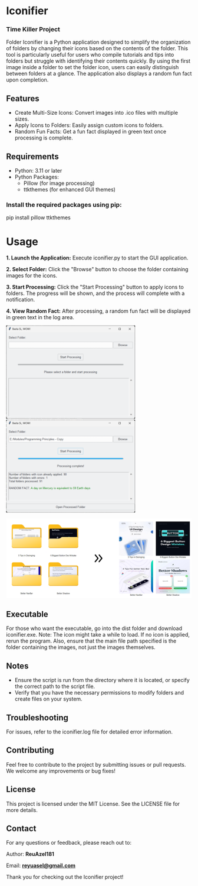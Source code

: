 # Iconifier
### Time Killer Project
Folder Iconifier is a Python application designed to simplify the organization of folders by changing their icons based on the contents of the folder. This tool is particularly useful for users who compile tutorials and tips into folders but struggle with identifying their contents quickly. By using the first image inside a folder to set the folder icon, users can easily distinguish between folders at a glance. The application also displays a random fun fact upon completion.

## Features
  - Create Multi-Size Icons: Convert images into .ico files with multiple sizes.
  - Apply Icons to Folders: Easily assign custom icons to folders.
  - Random Fun Facts: Get a fun fact displayed in green text once processing is complete.
    
## Requirements
  - Python: 3.11 or later
  - Python Packages:
    - Pillow (for image processing)
    - ttkthemes (for enhanced GUI themes)


### Install the required packages using pip:
  pip install pillow ttkthemes

# Usage
**1. Launch the Application:**
Execute iconifier.py to start the GUI application.

**2. Select Folder:**
Click the "Browse" button to choose the folder containing images for the icons.

**3. Start Processing:**
Click the "Start Processing" button to apply icons to folders. The progress will be shown, and the process will complete with a notification.

**4. View Random Fact:**
After processing, a random fun fact will be displayed in green text in the log area.

<p>
  <img src="https://raw.githubusercontent.com/ReuAzel181/Iconifier/023fc56737119410a4db4152bb24d2905926b287/rm_imgs/start.png" alt="UI" width="350" style="display: inline-block; margin-right: 10px;"/>
  <img src="https://raw.githubusercontent.com/ReuAzel181/Iconifier/023fc56737119410a4db4152bb24d2905926b287/rm_imgs/done.png" alt="UI" width="350" style="display: inline-block;"/>
</p>


![UI](https://raw.githubusercontent.com/ReuAzel181/Iconifier/023fc56737119410a4db4152bb24d2905926b287/rm_imgs/into.png)

## Executable
For those who want the executable, go into the dist folder and download iconifier.exe. Note: The icon might take a while to load. If no icon is applied, rerun the program. Also, ensure that the main file path specified is the folder containing the images, not just the images themselves.

## Notes
  - Ensure the script is run from the directory where it is located, or specify the correct path to the script file.
  - Verify that you have the necessary permissions to modify folders and create files on your system.

## Troubleshooting
For issues, refer to the iconifier.log file for detailed error information.

## Contributing
Feel free to contribute to the project by submitting issues or pull requests. We welcome any improvements or bug fixes!

## License
This project is licensed under the MIT License. See the LICENSE file for more details.

## Contact
For any questions or feedback, please reach out to:

Author: **ReuAzel181**

Email: **reyuasel@gmail.com**

Thank you for checking out the Iconifier project!

